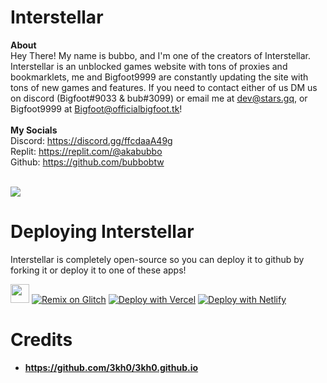 # Interstellar

**About**<br>
Hey There! My name is bubbo, and I'm one of the creators of Interstellar. Interstellar is an unblocked games website with tons of proxies and bookmarklets, me and Bigfoot9999 are constantly updating the site with tons of new games and features. If you need to contact either of us DM us on discord (Bigfoot#9033 & bub#3099) or email me at dev@stars.gq, or Bigfoot9999 at Bigfoot@officialbigfoot.tk!
<br><br>
**My Socials**<br>
Discord: https://discord.gg/ffcdaaA49g<br>
Replit: https://replit.com/@akabubbo<br>
Github: https://github.com/bubbobtw<br>
<br>

[![](https://c5.patreon.com/external/logo/become_a_patron_button.png)](https://www.patreon.com/interstellarofficial)

 
# Deploying Interstellar
Interstellar is completely open-source so you can deploy it to github by forking it or deploy it to one of these apps!






<a href="https://replit.com/github/bubbobtw/interstellar"><img height="30px" src="https://raw.githubusercontent.com/FogNetwork/Tsunami/main/deploy/replit2.svg"><img></a>
[![Remix on Glitch](https://raw.githubusercontent.com/BinBashBanana/deploy-buttons/master/buttons/remade/glitch.svg)](https://glitch.com/edit/#!/import/github/bubbobtw/interstellar)
[![Deploy with Vercel](https://vercel.com/button)](https://vercel.com/new/import?s=https%3A%2F%2Fgithub.com%2Fbubbobtw%2Finterstellar) 
[![Deploy with Netlify](https://www.netlify.com/img/deploy/button.svg)](https://app.netlify.com/start/deploy?repository=https://github.com/bubbobtw/interstellar)




# Credits
- **https://github.com/3kh0/3kh0.github.io**
